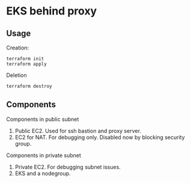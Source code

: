 # EKS behind proxy

## Usage

Creation:

```shell
terraform init
terraform apply
```

Deletion

```shell
terraform destroy
```

## Components

Components in public subnet
1. Public EC2. Used for ssh bastion and proxy server.
2. EC2 for NAT. For debugging only. Disabled now by blocking security group.

Components in private subnet
1. Private EC2. For debugging subnet issues.
2. EKS and a nodegroup. 